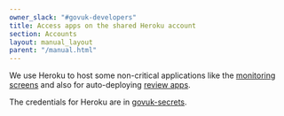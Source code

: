 ```yaml
---
owner_slack: "#govuk-developers"
title: Access apps on the shared Heroku account
section: Accounts
layout: manual_layout
parent: "/manual.html"
---
```


We use Heroku to host some non-critical applications like the [monitoring screens][] and also for auto-deploying [review apps][].

The credentials for Heroku are in [govuk-secrets](https://github.com/alphagov/govuk-secrets/blob/master/pass/2ndline/heroku/heroku.gpg).

[monitoring screens]: screens.html
[review apps]: review-apps.html
